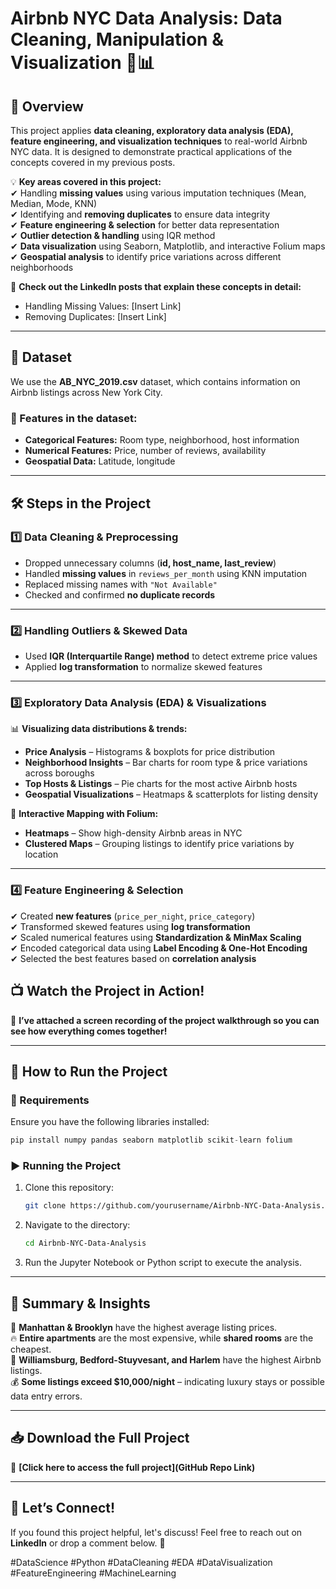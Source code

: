 # **Airbnb NYC Data Analysis: Data Cleaning, Manipulation & Visualization** 🏡📊  

## **📌 Overview**  
This project applies **data cleaning, exploratory data analysis (EDA), feature engineering, and visualization techniques** to real-world Airbnb NYC data. It is designed to demonstrate practical applications of the concepts covered in my previous posts.  

💡 **Key areas covered in this project:**  
✔ Handling **missing values** using various imputation techniques (Mean, Median, Mode, KNN)  
✔ Identifying and **removing duplicates** to ensure data integrity  
✔ **Feature engineering & selection** for better data representation  
✔ **Outlier detection & handling** using IQR method  
✔ **Data visualization** using Seaborn, Matplotlib, and interactive Folium maps  
✔ **Geospatial analysis** to identify price variations across different neighborhoods  

🔗 **Check out the LinkedIn posts that explain these concepts in detail:**  
- Handling Missing Values: [Insert Link]  
- Removing Duplicates: [Insert Link]  

---

## **📂 Dataset**  
We use the **AB_NYC_2019.csv** dataset, which contains information on Airbnb listings across New York City.  

### **🔹 Features in the dataset:**  
- **Categorical Features:** Room type, neighborhood, host information  
- **Numerical Features:** Price, number of reviews, availability  
- **Geospatial Data:** Latitude, longitude  

---

## **🛠 Steps in the Project**  

### **1️⃣ Data Cleaning & Preprocessing**  
- Dropped unnecessary columns (**id, host_name, last_review**)  
- Handled **missing values** in `reviews_per_month` using KNN imputation  
- Replaced missing names with `"Not Available"`  
- Checked and confirmed **no duplicate records**  

---

### **2️⃣ Handling Outliers & Skewed Data**  
- Used **IQR (Interquartile Range) method** to detect extreme price values  
- Applied **log transformation** to normalize skewed features  

---

### **3️⃣ Exploratory Data Analysis (EDA) & Visualizations**  
📊 **Visualizing data distributions & trends:**  
- **Price Analysis** – Histograms & boxplots for price distribution  
- **Neighborhood Insights** – Bar charts for room type & price variations across boroughs  
- **Top Hosts & Listings** – Pie charts for the most active Airbnb hosts  
- **Geospatial Visualizations** – Heatmaps & scatterplots for listing density  

📍 **Interactive Mapping with Folium:**  
- **Heatmaps** – Show high-density Airbnb areas in NYC  
- **Clustered Maps** – Grouping listings to identify price variations by location  

---

### **4️⃣ Feature Engineering & Selection**  
✔ Created **new features** (`price_per_night`, `price_category`)  
✔ Transformed skewed features using **log transformation**  
✔ Scaled numerical features using **Standardization & MinMax Scaling**  
✔ Encoded categorical data using **Label Encoding & One-Hot Encoding**  
✔ Selected the best features based on **correlation analysis**  



## **📺 Watch the Project in Action!**  
🎥 **I’ve attached a screen recording of the project walkthrough so you can see how everything comes together!**  

---

## **📂 How to Run the Project**  
### **🔧 Requirements**  
Ensure you have the following libraries installed:  

```python
pip install numpy pandas seaborn matplotlib scikit-learn folium
```

### **▶ Running the Project**  
1. Clone this repository:  
   ```bash
   git clone https://github.com/yourusername/Airbnb-NYC-Data-Analysis.git
   ```
2. Navigate to the directory:  
   ```bash
   cd Airbnb-NYC-Data-Analysis
   ```
3. Run the Jupyter Notebook or Python script to execute the analysis.  

---

## **📜 Summary & Insights**  
🏡 **Manhattan & Brooklyn** have the highest average listing prices.  
🔥 **Entire apartments** are the most expensive, while **shared rooms** are the cheapest.  
📍 **Williamsburg, Bedford-Stuyvesant, and Harlem** have the highest Airbnb listings.  
💰 **Some listings exceed $10,000/night** – indicating luxury stays or possible data entry errors.  

---

## **📥 Download the Full Project**  
📂 **[Click here to access the full project](GitHub Repo Link)**  

---

## **📢 Let’s Connect!**  
If you found this project helpful, let's discuss! Feel free to reach out on **LinkedIn** or drop a comment below. 🚀  

#DataScience #Python #DataCleaning #EDA #DataVisualization #FeatureEngineering #MachineLearning  
